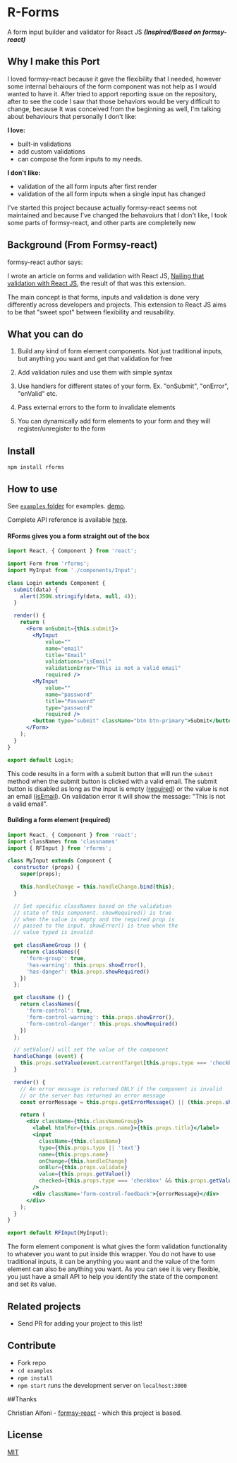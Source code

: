 R-Forms
=======

A form input builder and validator for React JS ***(Inspired/Based on formsy-react)***

## Why I make this Port
I loved formsy-react because it gave the flexibility that I needed, however some internal behaiours of the form component was not help as I would wanted to have it.
After tried to apport reporting issue on the repository, after to see the code I saw that those behaviors would be very difficult to change, because It was conceived from the beginning as well, I'm talking about behaviours that personally I don't like:

**I love:**
- built-in validations
- add custom validations
- can compose the form inputs to my needs.

**I don't like:**
- validation of the all form inputs after first render
- validation of the all form inputs when a single input has changed

I've started this project because actually formsy-react seems not maintained and because I've changed the behavoiurs that I don't like, I took some parts of formsy-react, and other parts are completelly new


## <a name="background">Background (From Formsy-react)</a>
formsy-react author says:

I wrote an article on forms and validation with React JS, [Nailing that validation with React JS](http://christianalfoni.github.io/javascript/2014/10/22/nailing-that-validation-with-reactjs.html), the result of that was this extension.

The main concept is that forms, inputs and validation is done very differently across developers and projects. This extension to React JS aims to be that "sweet spot" between flexibility and reusability.

## What you can do

  1. Build any kind of form element components. Not just traditional inputs, but anything you want and get that validation for free

  2. Add validation rules and use them with simple syntax

  3. Use handlers for different states of your form. Ex. "onSubmit", "onError", "onValid" etc.

  4. Pass external errors to the form to invalidate elements

  5. You can dynamically add form elements to your form and they will register/unregister to the form



## Install

  `npm install rforms`

## How to use

See [`examples` folder](/examples) for examples. [demo](http://rforms-demo.herokuapp.com/login).

Complete API reference is available [here](/API.md).

#### RForms gives you a form straight out of the box

```jsx
import React, { Component } from 'react';

import Form from 'rforms';
import MyInput from './components/Input';

class Login extends Component {
  submit(data) {
    alert(JSON.stringify(data, null, 4));
  }

  render() {
    return (
      <Form onSubmit={this.submit}>
        <MyInput
        	value=""
        	name="email"
        	title="Email"
        	validations="isEmail"
        	validationError="This is not a valid email"
        	required />
        <MyInput
        	value=""
        	name="password"
        	title="Password"
        	type="password"
        	required />
        <button type="submit" className="btn btn-primary">Submit</button>
      </Form>
    );
  }
}

export default Login;
```

This code results in a form with a submit button that will run the `submit` method when the submit button is clicked with a valid email. The submit button is disabled as long as the input is empty ([required](/API.md#required)) or the value is not an email ([isEmail](/API.md#validators)). On validation error it will show the message: "This is not a valid email".

#### Building a form element (required)
```jsx
import React, { Component } from 'react';
import classNames from 'classnames'
import { RFInput } from 'rforms';

class MyInput extends Component {
  constructor (props) {
    super(props);

    this.handleChange = this.handleChange.bind(this);
  }

  // Set specific classNames based on the validation
  // state of this component. showRequired() is true
  // when the value is empty and the required prop is
  // passed to the input. showError() is true when the
  // value typed is invalid

  get classNameGroup () {
    return classNames({
      'form-group': true,
      'has-warning': this.props.showError(),
      'has-danger': this.props.showRequired()
    })
  };

  get className () {
    return classNames({
      'form-control': true,
      'form-control-warning': this.props.showError(),
      'form-control-danger': this.props.showRequired()
    })
  };

  // setValue() will set the value of the component
  handleChange (event) {
    this.props.setValue(event.currentTarget[this.props.type === 'checkbox' ? 'checked' : 'value']);
  }

  render() {
    // An error message is returned ONLY if the component is invalid
    // or the server has returned an error message
    const errorMessage = this.props.getErrorMessage() || (this.props.showRequired() && 'This field is required!');

    return (
      <div className={this.classNameGroup}>
        <label htmlFor={this.props.name}>{this.props.title}</label>
        <input
          className={this.className}
          type={this.props.type || 'text'}
          name={this.props.name}
          onChange={this.handleChange}
          onBlur={this.props.validate}
          value={this.props.getValue()}
          checked={this.props.type === 'checkbox' && this.props.getValue() ? 'checked' : null}
        />
        <div className='form-control-feedback'>{errorMessage}</div>
      </div>
    );
  }
}

export default RFInput(MyInput);

```
The form element component is what gives the form validation functionality to whatever you want to put inside this wrapper. You do not have to use traditional inputs, it can be anything you want and the value of the form element can also be anything you want. As you can see it is very flexible, you just have a small API to help you identify the state of the component and set its value.

## Related projects
- Send PR for adding your project to this list!

## Contribute
- Fork repo
- `cd examples`
- `npm install`
- `npm start` runs the development server on `localhost:3000`

##Thanks

Christian Alfoni - [formsy-react](https://github.com/christianalfoni/formsy-react) - which this project is based.


## License

[MIT](/LICENSE)


